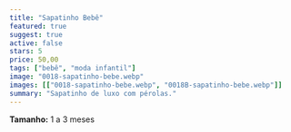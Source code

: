 ```yaml
---
title: "Sapatinho Bebê"
featured: true
suggest: true
active: false
stars: 5
price: 50,00 
tags: ["bebê", "moda infantil"]
image: "0018-sapatinho-bebe.webp"
images: [["0018-sapatinho-bebe.webp", "0018B-sapatinho-bebe.webp"]]
summary: "Sapatinho de luxo com pérolas."
---
```


**Tamanho:** 1 a 3 meses  
